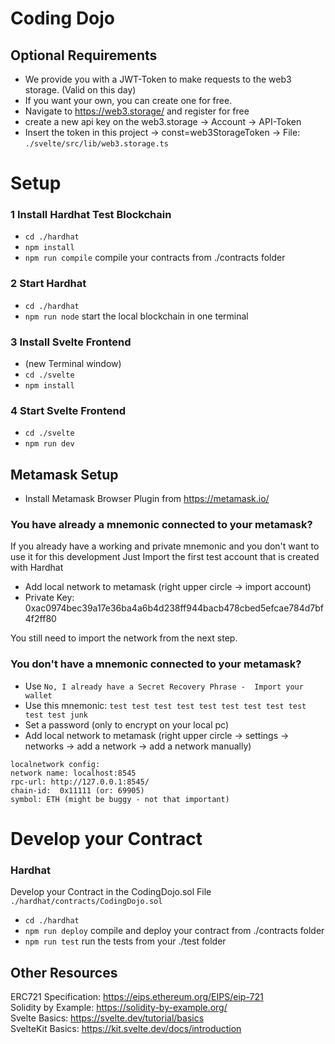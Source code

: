 # Coding Dojo

## Optional Requirements
- We provide you with a JWT-Token to make requests to the web3 storage. (Valid on this day)
- If you want your own, you can create one for free.
- Navigate to https://web3.storage/ and register for free
- create a new api key on the web3.storage -> Account -> API-Token
- Insert the token in this project -> const=web3StorageToken -> File: `./svelte/src/lib/web3.storage.ts`

# Setup
### 1 Install Hardhat Test Blockchain
- `cd ./hardhat`
- `npm install`
- `npm run compile` compile your contracts from ./contracts folder

### 2 Start Hardhat
- `cd ./hardhat`
- `npm run node` start the local blockchain in one terminal

### 3 Install Svelte Frontend
- (new Terminal window)
- `cd ./svelte`
- `npm install`

### 4 Start Svelte Frontend
- `cd ./svelte`
- `npm run dev`

## Metamask Setup
- Install Metamask Browser Plugin from https://metamask.io/

### You have already a mnemonic connected to your metamask?
If you already have a working and private mnemonic and you don't want to use it for this development
Just Import the first test account that is created with Hardhat

- Add local network to metamask (right upper circle -> import account)
- Private Key: 0xac0974bec39a17e36ba4a6b4d238ff944bacb478cbed5efcae784d7bf4f2ff80

You still need to import the network from the next step.

### You don't have a mnemonic connected to your metamask?
- Use ```No, I already have a Secret Recovery Phrase -  Import your wallet```
- Use this mnemonic: ```test test test test test test test test test test test junk```
- Set a password (only to encrypt on your local pc)
- Add local network to metamask (right upper circle -> settings -> networks -> add a network -> add a network manually)
```
localnetwork config:
network name: localhost:8545
rpc-url: http://127.0.0.1:8545/
chain-id:  0x11111 (or: 69905)
symbol: ETH (might be buggy - not that important)
```
# Develop your Contract

### Hardhat
Develop your Contract in the CodingDojo.sol File `./hardhat/contracts/CodingDojo.sol`
- `cd ./hardhat`
- `npm run deploy` compile and deploy your contract from ./contracts folder
- `npm run test` run the tests from your ./test folder

## Other Resources
ERC721 Specification: https://eips.ethereum.org/EIPS/eip-721 \
Solidity by Example: https://solidity-by-example.org/ \
Svelte Basics: https://svelte.dev/tutorial/basics \
SvelteKit Basics: https://kit.svelte.dev/docs/introduction
